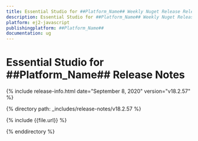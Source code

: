 ```yaml
---
title: Essential Studio for ##Platform_Name## Weekly Nuget Release Release Notes  
description: Essential Studio for ##Platform_Name## Weekly Nuget Release Release Notes  
platform: ej2-javascript
publishingplatform: ##Platform_Name##
documentation: ug
---
```


# Essential Studio for  ##Platform_Name##  Release Notes  

{% include release-info.html date="September 8, 2020"   version="v18.2.57"  %} 

{% directory path: _includes/release-notes/v18.2.57 %}

{% include {{file.url}} %}

{% enddirectory %}
